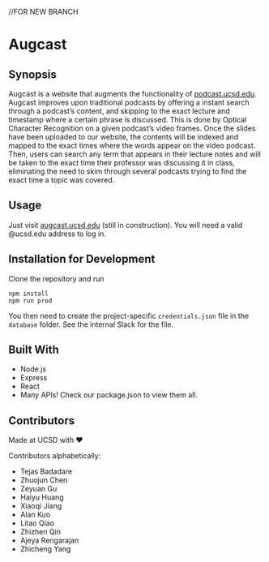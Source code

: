 //FOR NEW BRANCH
# Augcast

## Synopsis

Augcast is a website that augments the functionality of [podcast.ucsd.edu](podcast.ucsd.edu). Augcast improves upon traditional podcasts by offering a instant search through a podcast’s content, and skipping to the exact lecture and timestamp where a certain phrase is discussed. This is done by Optical Character Recognition on a given podcast’s video frames. Once the slides have been uploaded to our website, the contents will be indexed and mapped to the exact times where the words appear on the video podcast. Then, users can search any term that appears in their lecture notes and will be taken to the exact time their professor was discussing it in class, eliminating the need to skim through several podcasts trying to find the exact time a topic was covered.

## Usage

Just visit [augcast.ucsd.edu](augcast.ucsd.edu) (still in construction). You will need a valid @ucsd.edu address to log in.

## Installation for Development

Clone the repository and run
```
npm install
npm run prod
```

You then need to create the project-specific ```credentials.json``` file in the ```database``` folder. See the internal Slack for the file.

## Built With

 * Node.js
 * Express
 * React
 * Many APIs! Check our package.json to view them all.

## Contributors
Made at UCSD with ❤️

Contributors alphabetically:

* Tejas Badadare
* Zhuojun Chen
* Zeyuan Gu
* Haiyu Huang
* Xiaoqi Jiang
* Alan Kuo
* Litao Qiao
* Zhizhen Qin
* Ajeya Rengarajan
* Zhicheng Yang
